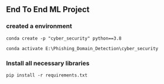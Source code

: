 ## End To End ML Project

### created a environment
```
conda create -p "cyber_security" python==3.8

conda activate E:\Phishing_Domain_Detection\cyber_security
```
### Install all necessary libraries
```
pip install -r requirements.txt